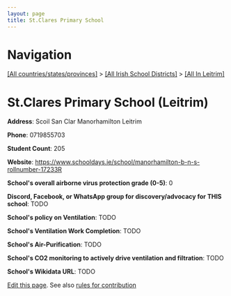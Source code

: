 ```yaml
---
layout: page
title: St.Clares Primary School
---
```

# Navigation

[[All countries/states/provinces]](../../..) > [[All Irish School Districts]](../..) > [[All In Leitrim]](..)

# St.Clares Primary School (Leitrim)

**Address**: Scoil San Clar Manorhamilton Leitrim

**Phone**: 0719855703

**Student Count**: 205

**Website**: <https://www.schooldays.ie/school/manorhamilton-b-n-s-rollnumber-17233R>

**School's overall airborne virus protection grade (0-5)**: 0

**Discord, Facebook, or WhatsApp group for discovery/advocacy for THIS school**: TODO

**School's policy on Ventilation**: TODO

**School's Ventilation Work Completion**: TODO

**School's Air-Purification**: TODO

**School's CO2 monitoring to actively drive ventilation and filtration**: TODO

**School's Wikidata URL**: TODO


[Edit this page](https://github.com/ventilate-schools/Ireland/edit/main/./Leitrim/St.Clares_Primary_School.md). See also [rules for contribution](../../../contribution-rules/)